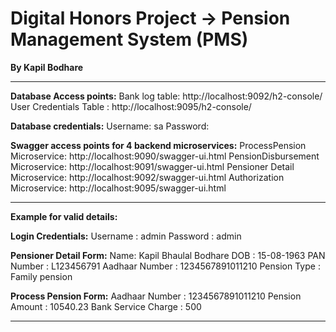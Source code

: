 # Digital Honors Project -> Pension Management System (PMS)
**By Kapil Bodhare**

-----------------------------------------------------------------------------------------------------
 
**Database Access points:**
Bank log table: http://localhost:9092/h2-console/
User Credentials Table : http://localhost:9095/h2-console/

**Database credentials:**
Username: sa
Password:

**Swagger access points for 4 backend microservices:**
ProcessPension Microservice: http://localhost:9090/swagger-ui.html
PensionDisbursement Microservice: http://localhost:9091/swagger-ui.html
Pensioner Detail Microservice: http://localhost:9092/swagger-ui.html
Authorization Microservice: http://localhost:9095/swagger-ui.html

---------------------------------------------------------------------------------------------------------

**Example for valid details:**

**Login Credentials:**
Username : admin
Password : admin

**Pensioner Detail Form:**
Name: Kapil Bhaulal Bodhare
DOB : 15-08-1963
PAN Number : L123456791
Aadhaar Number : 1234567891011210
Pension Type : Family pension

**Process Pension Form:**
Aadhaar Number : 1234567891011210
Pension Amount : 10540.23
Bank Service Charge : 500

----------------------------------------------------------------------------------------------------------
